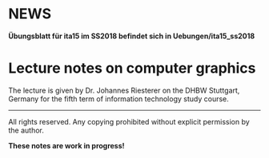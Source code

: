# NEWS
**Übungsblatt für ita15 im SS2018 befindet sich in Uebungen/ita15_ss2018**

# Lecture notes on computer graphics

The lecture is given by Dr. Johannes Riesterer on the DHBW Stuttgart, Germany 
for the fifth term of information technology study course.

* * * * *

All rights reserved. Any copying prohibited without explicit permission by the 
author.

**These notes are work in progress!**
